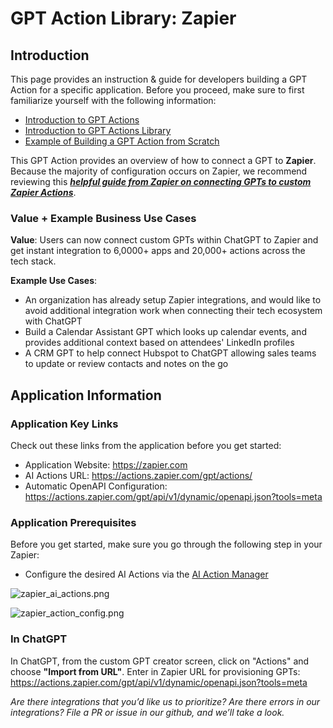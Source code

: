 # GPT Action Library: Zapier

## Introduction

This page provides an instruction & guide for developers building a GPT Action for a specific application. Before you proceed, make sure to first familiarize yourself with the following information: 
- [Introduction to GPT Actions](https://platform.openai.com/docs/actions)
- [Introduction to GPT Actions Library](https://platform.openai.com/docs/actions/actions-library)
- [Example of Building a GPT Action from Scratch](https://platform.openai.com/docs/actions/getting-started)

This GPT Action provides an overview of how to connect a GPT to **Zapier**.  Because the majority of configuration occurs on Zapier, we recommend reviewing this ***[helpful guide from Zapier on connecting GPTs to custom Zapier Actions](https://actions.zapier.com/docs/platform/gpt)***.

### Value + Example Business Use Cases

**Value**: Users can now connect custom GPTs within ChatGPT to Zapier and get instant integration to 6,0000+ apps and 20,000+ actions across the tech stack.   

**Example Use Cases**: 
- An organization has already setup Zapier integrations, and would like to avoid additional integration work when connecting their tech ecosystem with ChatGPT
- Build a Calendar Assistant GPT which looks up calendar events, and provides additional context based on attendees' LinkedIn profiles
- A CRM GPT to help connect Hubspot to ChatGPT allowing sales teams to update or review contacts and notes on the go


## Application Information

### Application Key Links

Check out these links from the application before you get started:
- Application Website: https://zapier.com
- AI Actions URL: https://actions.zapier.com/gpt/actions/
- Automatic OpenAPI Configuration: https://actions.zapier.com/gpt/api/v1/dynamic/openapi.json?tools=meta

### Application Prerequisites

Before you get started, make sure you go through the following step in your Zapier:
- Configure the desired AI Actions via the [AI Action Manager](https://actions.zapier.com/gpt/actions/)

![zapier_ai_actions.png](../../../images/zapier_ai_actions.png)

![zapier_action_config.png](../../../images/zapier_action_config.png)

### In ChatGPT

In ChatGPT, from the custom GPT creator screen, click on "Actions" and choose **"Import from URL"**. Enter in Zapier URL for provisioning GPTs: https://actions.zapier.com/gpt/api/v1/dynamic/openapi.json?tools=meta

*Are there integrations that you’d like us to prioritize? Are there errors in our integrations? File a PR or issue in our github, and we’ll take a look.*

